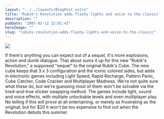 ```yaml
---
layout: "../../layouts/BlogPost.astro"
title: "Rubik's Revolution adds flashy lights and voice to the classic"
description: ""
pubDate: "2007-02-12 12:01:43"
heroImage: ""
slug: "rubiks-revolution-adds-flashy-lights-and-voice-to-the-classic"
---
```


![](http://www.blogsmithmedia.com/www.engadget.com/media/2007/02/rubiks-revolution.jpg)

If there's anything you can expect out of a sequel, it's more explosions, action and dumb dialogue. That about sums it up for this new "Rubik's Revolution," a supposed "sequel" to the original Rubik's Cube. The new cube keeps that 3 x 3 configuration and the iconic colored sides, but adds in electronic games including Light Speed, Rapid Recharge, Pattern Panic, Cube Catcher, Code Cracker and Multiplayer Madness. We're not quite sure what these do, but we're guessing most of them won't be solvable via the tried-and-true sticker swapping method. The games include light, sound and voice effects, with multiple unlockable levels and even multiplayer play. No telling if this will prove at all entertaining, or merely as frustrating as the original, but for $20 it won't be too expensive to find out when the Revolution debuts this summer
